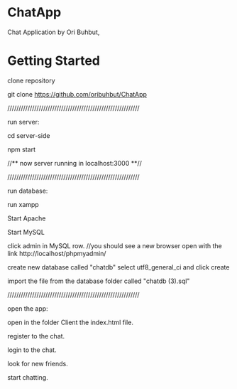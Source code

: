# ChatApp
Chat Application by Ori Buhbut,

# Getting Started
clone repository

git clone https://github.com/oribuhbut/ChatApp


///////////////////////////////////////////////////////////

run server:

cd server-side

npm start 

//** now server running in localhost:3000 **//

///////////////////////////////////////////////////////////

run database:

run xampp

Start Apache

Start MySQL

click admin in MySQL row. //you should see a new browser open with the link http://localhost/phpmyadmin/

create new database called "chatdb" select utf8_general_ci and click create

import the file from the database folder called "chatdb (3).sql"

///////////////////////////////////////////////////////////

open the app:

open in the folder Client the index.html file.

register to the chat.

login to the chat.

look for new friends.

start chatting.



